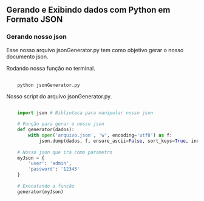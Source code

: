 ## Gerando e Exibindo dados com Python em Formato JSON

### Gerando nosso json

Esse nosso arquivo jsonGenerator.py tem como objetivo gerar o nosso documento json.

Rodando nossa função no terminal.

``` bash
	
	python jsonGenerator.py

```

Nosso script do arquivo jsonGenerator.py.

``` Python

	import json # Biblioteca para manipular nosso json

	# Função para gerar o nosso json
	def generator(dados):
		with open('arquivo.json', 'w', encoding='utf8') as f:
			json.dump(dados, f, ensure_ascii=False, sort_keys=True, indent=4, separators=(',',':'))
	
	# Nosso json que ira como parametro
	myJson = {
		'user': 'admin',
		'password': '12345'
	}
	
	# Executando a funcão
	generator(myJson)

``` 